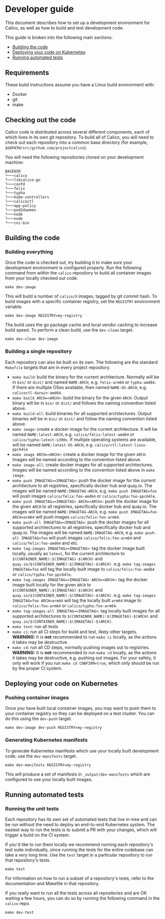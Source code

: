 # Developer guide

This document describes how to set up a development environment for Calico, as well as how to build and test development code.

This guide is broken into the following main sections:

- [Building the code](#building-the-code)
- [Deploying your code on Kubernetes](#deploying-your-code-on-kubernetes)
- [Running automated tests](#running-automated-tests)

## Requirements

These build instructions assume you have a Linux build environment
with:

-  Docker
-  git
-  make

## Checking out the code

Calico code is distributed across several different components, each of which lives in its own git repository. To build
all of Calico, you will need to check out each repository into a common base directory (for example, `$GOPATH/src/github.com/projectcalico`).

You will need the following repositories cloned on your development machine:

```
BASEDIR
└───calico
└───libcalico-go
└───confd
└───felix
└───typha
└───kube-controllers
└───calicoctl
└───app-policy
└───pod2daemon
└───node
└───node
└───cni-bin
```

## Building the code

### Building everything

Once the code is checked out, try building it to make sure your development environment is configured properly. Run the following command from
within the `calico` repository to build all container images from your locally checked out code.

```
make dev-image
```

This will build a number of `calico/X` images, tagged by git commit hash. To build images with a specific
container registry, set the `REGISTRY` environment variable.

```
make dev-image REGISTRY=my-registry
```

The build uses the go package cache and local vendor caching to increase build speed. To perform a clean build, use the `dev-clean` target.

```
make dev-clean dev-image
```

### Building a single repository

Each repository can also be built on its own. The following are the standard `Makefile` targets that are in every project repository.

* `make build`: build the binary for the current architecture. Normally will be in `bin/` or `dist/` and named `NAME-ARCH`, e.g. `felix-arm64` or `typha-amd64`. If there are multiple OSes available, then named `NAME-OS-ARCH`, e.g. `calicoctl-darwin-amd64`.
* `make build ARCH=<ARCH>`: build the binary for the given `ARCH`. Output binary will be in `bin/` or `dist/` and follows the naming convention listed above.
* `make build-all`: build binaries for all supported architectures. Output binaries will be in `bin/` or `dist/` and follow the naming convention listed above.
* `make image`: create a docker image for the current architecture. It will be named `NAME:latest-ARCH`, e.g. `calico/felix:latest-amd64` or `calico/typha:latest-s390x`. If multiple operating systems are available, will be named `NAME:latest-OS-ARCH`, e.g. `calico/ctl:latest-linux-ppc64le`
* `make image ARCH=<ARCH>`: create a docker image for the given `ARCH`. Images will be named according to the convention listed above.
* `make image-all`: create docker images for all supported architectures. Images will be named according to the convention listed above in `make image`.
* `make push IMAGETAG=<IMAGETAG>`: push the docker image for the current architecture to all registries, specifically docker hub and quay.io. The images will be named `NAME:IMAGETAG-ARCH`, e.g. `make push IMAGETAG=foo` will push images `calico/felix:foo-amd64` or `calico/typha:foo-ppc64le`.
* `make push IMAGETAG=<IMAGETAG> ARCH=<ARCH>`: push the docker image for the given `ARCH` to all registries, specifically docker hub and quay.io. The images will be named `NAME:IMAGETAG-ARCH`, e.g. `make push IMAGETAG=foo ARCH=arm64` will push images `calico/felix:foo-arm64`.
* `make push-all IMAGETAG=<IMAGETAG>`: push the docker images for all supported architectures to all registries, specifically docker hub and quay.io. The images will be named `NAME:IMAGETAG-ARCH`, e.g. `make push-all IMAGETAG=foo` will push images `calico/felix:foo-arm64` and `calico/felix:foo-amd64` and etc.
* `make tag-images IMAGETAG=<IMAGETAG>`: tag the docker image built locally, usually as `latest`, for the current architecture to `$(CONTAINER_NAME):$(IMAGETAG)-$(ARCH)` and `quay.io/$(CONTAINER_NAME):$(IMAGETAG)-$(ARCH)`. e.g. `make tag-images IMAGETAG=foo` will tag the locally built image to `calico/felix:foo-amd64` or `calico/typha:foo-ppc64le`.
* `make tag-images IMAGETAG=<IMAGETAG> ARCH=<ARCH>`: tag the docker image built locally for the given `ARCH` to `$(CONTAINER_NAME):$(IMAGETAG)-$(ARCH)` and `quay.io/$(CONTAINER_NAME):$(IMAGETAG)-$(ARCH)`. e.g. `make tag-images IMAGETAG=foo ARCH=arm64` will tag the locally built `arm64` image to `calico/felix:foo-arm64` or `calico/typha:foo-arm64`.
* `make tag-images-all IMAGETAG=<IMAGETAG>`: tag locally built images for all supported architectures to `$(CONTAINER_NAME):$(IMAGETAG)-$(ARCH)` and `quay.io/$(CONTAINER_NAME):$(IMAGETAG)-$(ARCH)`.
* `make test`: run all tests
* `make ci`: run all CI steps for build and test, likely other targets. **WARNING:** It is **not** recommended to run `make ci` locally, as the actions it takes may be destructive.
* `make cd`: run all CD steps, normally pushing images out to registries. **WARNING:** It is **not** recommended to run `make cd` locally, as the actions it takes may be destructive, e.g. pushing out images. For your safety, it only will work if you run `make cd CONFIRM=true`, which only should be run by the proper CI system.

## Deploying your code on Kubernetes

### Pushing container images

Once you have built local container images, you may want to push them to your container registry so they can be deployed
on a test cluster. You can do this using the `dev-push` target.

```
make dev-image dev-push REGISTRY=my-registry
```

### Generating Kubernetes manifests

To generate Kubernetes manifests which use your locally built development code, use the `dev-manifests` target.

```
make dev-manifests REGISTRY=my-registry
```

This will produce a set of manifests in `_output/dev-manifests` which are configured to use your locally built images.

## Running automated tests

### Running the unit tests

Each repository has its own set of automated tests that live in-tree and can be run without the need to deploy an end-to-end Kubernetes system. The easiest
way to run the tests is to submit a PR with your changes, which will trigger a build on the CI system.

If you'd like to run them locally we recommend running each repository's test suite individually,
since running the tests for the entire codebase can take a _very_ long time. Use the `test` target in a particular repository to run that
repository's tests.

```
make test
```

For information on how to run a subset of a repository's tests, refer to the documentation and Makefile in that repository.

If you really want to run all the tests across all repositories and are OK waiting a few hours, you can do so by running
the following command in the `calico` repo.

```
make dev-test
```
